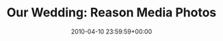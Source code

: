 ---
date: 2010-04-10 23:59:59+00:00
layout: album
title: "Our Wedding: Reason Media Photos"
categories:
- wedding
- events
photoset: 72157644644216622
flickimg: 13991136659
permalink: /wedding/2010/04/reason-media/
comments: true
---